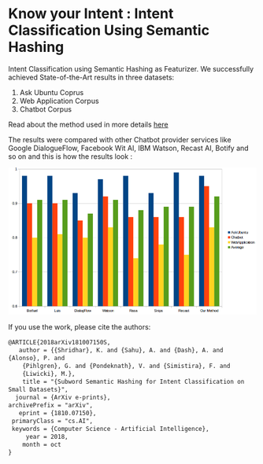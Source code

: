 # Know your Intent : Intent Classification Using Semantic Hashing

Intent Classification using Semantic Hashing as Featurizer. We successfully achieved State-of-the-Art results in three datasets: 
1. Ask Ubuntu Coprus
2. Web Application Corpus
3. Chatbot Corpus

Read about the method used in more details [here](https://medium.com/@shridhar743/know-your-intent-sota-results-in-intent-classification-8e1ca47f364c)

The results were compared with other Chatbot provider services like Google DialogueFlow, Facebook Wit AI, IBM Watson, Recast AI, Botify and so on and this is how the results look :


![Comparison Results Plot](./plots/results_Intent_Classification.png)

If you use the work, please cite the authors:

```
@ARTICLE{2018arXiv181007150S,
   author = {{Shridhar}, K. and {Sahu}, A. and {Dash}, A. and {Alonso}, P. and 
	{Pihlgren}, G. and {Pondeknath}, V. and {Simistira}, F. and 
	{Liwicki}, M.},
    title = "{Subword Semantic Hashing for Intent Classification on Small Datasets}",
  journal = {ArXiv e-prints},
archivePrefix = "arXiv",
   eprint = {1810.07150},
 primaryClass = "cs.AI",
 keywords = {Computer Science - Artificial Intelligence},
     year = 2018,
    month = oct
}
```
